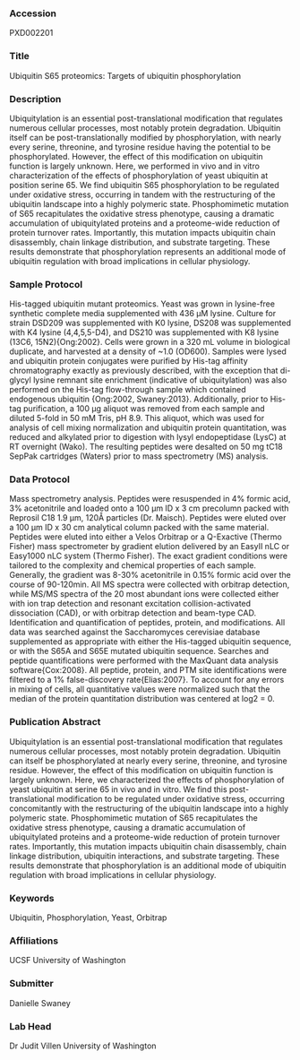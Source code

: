 ### Accession
PXD002201

### Title
Ubiquitin S65 proteomics:  Targets of ubiquitin phosphorylation

### Description
Ubiquitylation is an essential post-translational modification that regulates numerous cellular processes, most notably protein degradation.  Ubiquitin itself can be post-translationally modified by phosphorylation, with nearly every serine, threonine, and tyrosine residue having the potential to be phosphorylated.  However, the effect of this modification on ubiquitin function is largely unknown. Here, we performed in vivo and in vitro characterization of the effects of phosphorylation of yeast ubiquitin at position serine 65.  We find ubiquitin S65 phosphorylation to be regulated under oxidative stress, occurring in tandem with the restructuring of the ubiquitin landscape into a highly polymeric state.  Phosphomimetic mutation of S65 recapitulates the oxidative stress phenotype, causing a dramatic accumulation of ubiquitylated proteins and a proteome-wide reduction of protein turnover rates.  Importantly, this mutation impacts ubiquitin chain disassembly, chain linkage distribution, and substrate targeting.  These results demonstrate that phosphorylation represents an additional mode of ubiquitin regulation with broad implications in cellular physiology.

### Sample Protocol
His-tagged ubiquitin mutant proteomics.   Yeast was grown in lysine-free synthetic complete media supplemented with 436 μM lysine.  Culture for strain DSD209 was supplemented with K0 lysine, DS208 was supplemented with K4 lysine (4,4,5,5-D4), and DS210 was supplemented with K8 lysine (13C6, 15N2){Ong:2002}.  Cells were grown in a 320 mL volume in biological duplicate, and harvested at a density of ~1.0 (OD600).  Samples were lysed and ubiquitin protein conjugates were purified by His-tag affinity chromatography exactly as previously described, with the exception that di-glycyl lysine remnant site enrichment (indicative of ubiquitylation) was also performed on the His-tag flow-through sample which contained endogenous ubiquitin {Ong:2002, Swaney:2013}.  Additionally, prior to His-tag purification, a 100 μg aliquot was removed from each sample and diluted 5-fold in 50 mM Tris, pH 8.9.  This aliquot, which was used for analysis of cell mixing normalization and ubiquitin protein quantitation, was reduced and alkylated prior to digestion with lysyl endopeptidase (LysC) at RT overnight (Wako).  The resulting peptides were desalted on 50 mg tC18 SepPak cartridges (Waters) prior to mass spectrometry (MS) analysis.

### Data Protocol
Mass spectrometry analysis.  Peptides were resuspended in 4% formic acid, 3% acetonitrile and loaded onto a 100 μm ID x 3 cm precolumn packed with Reprosil C18 1.9 μm, 120Å particles (Dr. Maisch).  Peptides were eluted over a 100 μm ID x 30 cm analytical column packed with the same material.  Peptides were eluted into either a Velos Orbitrap or a Q-Exactive (Thermo Fisher) mass spectrometer by gradient elution delivered by an EasyII nLC or Easy1000 nLC system (Thermo Fisher).  The exact gradient conditions were tailored to the complexity and chemical properties of each sample.  Generally, the gradient was 8-30% acetonitrile in 0.15% formic acid over the course of 90-120min.  All MS spectra were collected with orbitrap detection, while MS/MS spectra of the 20 most abundant ions were collected either with ion trap detection and resonant excitation collision-activated dissociation (CAD), or with orbitrap detection and beam-type CAD. Identification and quantification of peptides, protein, and modifications.  All data was searched against the Saccharomyces cerevisiae database supplemented as appropriate with either the His-tagged ubiquitin sequence, or with the S65A and S65E mutated ubiquitin sequence.  Searches and peptide quantifications were performed with the MaxQuant data analysis software{Cox:2008}.  All peptide, protein, and PTM site identifications were filtered to a 1% false-discovery rate{Elias:2007}.  To account for any errors in mixing of cells, all quantitative values were normalized such that the median of the protein quantitation distribution was centered at log2 = 0.

### Publication Abstract
Ubiquitylation is an essential post-translational modification that regulates numerous cellular processes, most notably protein degradation. Ubiquitin can itself be phosphorylated at nearly every serine, threonine, and tyrosine residue. However, the effect of this modification on ubiquitin function is largely unknown. Here, we characterized the effects of phosphorylation of yeast ubiquitin at serine 65 in vivo and in vitro. We find this post-translational modification to be regulated under oxidative stress, occurring concomitantly with the restructuring of the ubiquitin landscape into a highly polymeric state. Phosphomimetic mutation of S65 recapitulates the oxidative stress phenotype, causing a dramatic accumulation of ubiquitylated proteins and a proteome-wide reduction of protein turnover rates. Importantly, this mutation impacts ubiquitin chain disassembly, chain linkage distribution, ubiquitin interactions, and substrate targeting. These results demonstrate that phosphorylation is an additional mode of ubiquitin regulation with broad implications in cellular physiology.

### Keywords
Ubiquitin, Phosphorylation, Yeast, Orbitrap

### Affiliations
UCSF
University of Washington

### Submitter
Danielle Swaney

### Lab Head
Dr Judit Villen
University of Washington


